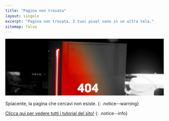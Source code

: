 ```yaml
---
title: "Pagina non trovata"
layout: singolo
excerpt: "Pagina non trovata. I tuoi pixel sono in un altra tela."
sitemap: falso
---
```


![404](/images/404.jpg)

Spiacente, la pagina che cercavi non esiste.
{: .notice--warning}

[Clicca qui per vedere tutti i tutorial del sito!](site-navigation)
{: .notice--info}
